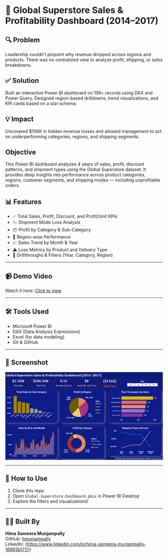# 🧠 Global Superstore Sales & Profitability Dashboard (2014–2017)

## 🔍 Problem
Leadership couldn’t pinpoint why revenue dropped across regions and products. There was no centralized view to analyze profit, shipping, or sales breakdowns.

## ✅ Solution
Built an interactive Power BI dashboard on 10K+ records using DAX and Power Query. Designed region-based drilldowns, trend visualizations, and KPI cards based on a star schema.

## 💡 Impact
Uncovered $156K in hidden revenue losses and allowed management to act on underperforming categories, regions, and shipping segments.

## Objective
This Power BI dashboard analyzes 4 years of sales, profit, discount patterns, and shipment types using the Global Superstore dataset. It provides deep insights into performance across product categories, regions, customer segments, and shipping modes — including unprofitable orders.


## 📊 Features

- ✅ Total Sales, Profit, Discount, and Profit/Unit KPIs
- 📉 Shipment Mode Loss Analysis
- 📦 Profit by Category & Sub-Category
- 📍 Region-wise Performance
- 📈 Sales Trend by Month & Year
- ⚠️ Loss Metrics by Product and Delivery Type
- 🎯 Drillthroughs & Filters (Year, Category, Region)

---
## 📹 Demo Video
Watch it here: [Click to view](https://www.linkedin.com/posts/hima-sameera-munjampally-16893b171_powerbi-dataanalytics-dashboarddesign-activity-7317424282790162432-E4pu?utm_source=share&utm_medium=member_desktop&rcm=ACoAACjlOiABZ27BIxBHXPJPVNtzrfYH53KKa2k)

---

## 🛠 Tools Used

- Microsoft Power BI
- DAX (Data Analysis Expressions)
- Excel (for data modeling)
- Git & GitHub

---

## 📸 Screenshot

![Dashboard Preview](assests/Dashboard.png)

---

## 🚀 How to Use

1. Clone this repo
2. Open `Global-Superstore-Dashboard.pbix` in Power BI Desktop
3. Explore the filters and visualizations!

---

## 👩‍💻 Built By

**Hima Sameera Munjampally**  
GitHub: [hmunjampally](https://github.com/hmunjampally)  
LinkedIn: (https://www.linkedin.com/in/hima-sameera-munjampally-16893b171/))

